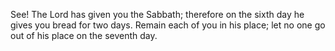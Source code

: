 See! The Lord has given you the Sabbath; therefore on the sixth day he gives you bread for two days. Remain each of you in his place; let no one go out of his place on the seventh day.
